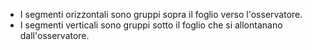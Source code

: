 - I segmenti orizzontali sono gruppi sopra il foglio verso l'osservatore.
- I segmenti verticali sono gruppi sotto il foglio che si allontanano dall'osservatore.